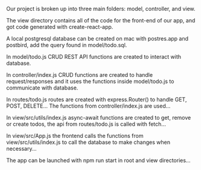 Our project is broken up into three main folders: model, controller, and view.

The view directory contains all of the code for the front-end of our app, and got code generated with create-react-app.

A local postgresql database can be created on mac with postres.app and postbird, add the query found in model/todo.sql.

In model/todo.js CRUD REST API functions are created to interact with database.

In controller/index.js CRUD functions are created to handle request/responses and it uses the functions inside model/todo.js to communicate with database.

In routes/todo.js routes are created with express.Router() to handle GET, POST, DELETE... The functions from controller/index.js are used...

In view/src/utils/index.js async-await functions are created to get, remove or create todos, the api from routes/todo.js is called with fetch...

In view/src/App.js the frontend calls the functions from view/src/utils/index.js to call the database to make changes when necessary...

The app can be launched with npm run start in root and view directories...
